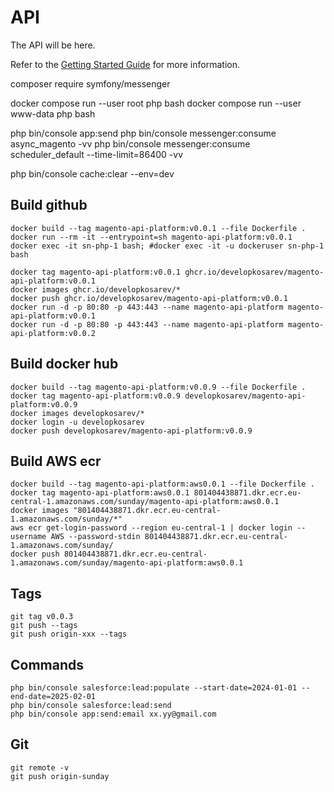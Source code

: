 # API

The API will be here.

Refer to the [Getting Started Guide](https://api-platform.com/docs/distribution) for more information.

composer require symfony/messenger

docker compose run --user root php bash
docker compose run --user www-data php bash

php bin/console app:send
php bin/console messenger:consume async_magento -vv
php bin/console messenger:consume scheduler_default --time-limit=86400 -vv

php bin/console cache:clear --env=dev

## Build github
```
docker build --tag magento-api-platform:v0.0.1 --file Dockerfile .
docker run --rm -it --entrypoint=sh magento-api-platform:v0.0.1
docker exec -it sn-php-1 bash; #docker exec -it -u dockeruser sn-php-1 bash

docker tag magento-api-platform:v0.0.1 ghcr.io/developkosarev/magento-api-platform:v0.0.1
docker images ghcr.io/developkosarev/*
docker push ghcr.io/developkosarev/magento-api-platform:v0.0.1
docker run -d -p 80:80 -p 443:443 --name magento-api-platform magento-api-platform:v0.0.1
docker run -d -p 80:80 -p 443:443 --name magento-api-platform magento-api-platform:v0.0.2
```

## Build docker hub
```
docker build --tag magento-api-platform:v0.0.9 --file Dockerfile .
docker tag magento-api-platform:v0.0.9 developkosarev/magento-api-platform:v0.0.9
docker images developkosarev/*
docker login -u developkosarev
docker push developkosarev/magento-api-platform:v0.0.9 
```

## Build AWS ecr
```
docker build --tag magento-api-platform:aws0.0.1 --file Dockerfile .
docker tag magento-api-platform:aws0.0.1 801404438871.dkr.ecr.eu-central-1.amazonaws.com/sunday/magento-api-platform:aws0.0.1
docker images "801404438871.dkr.ecr.eu-central-1.amazonaws.com/sunday/*"
aws ecr get-login-password --region eu-central-1 | docker login --username AWS --password-stdin 801404438871.dkr.ecr.eu-central-1.amazonaws.com/sunday/
docker push 801404438871.dkr.ecr.eu-central-1.amazonaws.com/sunday/magento-api-platform:aws0.0.1
```

## Tags
```
git tag v0.0.3
git push --tags
git push origin-xxx --tags
```

## Commands
```
php bin/console salesforce:lead:populate --start-date=2024-01-01 --end-date=2025-02-01
php bin/console salesforce:lead:send
php bin/console app:send:email xx.yy@gmail.com
```

## Git
```
git remote -v
git push origin-sunday
```

